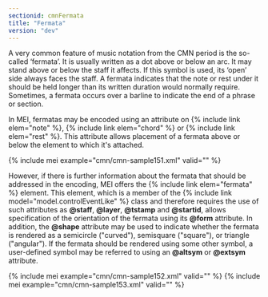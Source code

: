 ```yaml
---
sectionid: cmnFermata
title: "Fermata"
version: "dev"
---
```


A very common feature of music notation from the CMN period is the so-called ‘fermata’. It is usually written as a dot above or below an arc. It may stand above or below the staff it affects. If this symbol is used, its ‘open’ side always faces the staff. A fermata indicates that the note or rest under it should be held longer than its written duration would normally require. Sometimes, a fermata occurs over a barline to indicate the end of a phrase or section.

In MEI, fermatas may be encoded using an attribute on {% include link elem="note" %}, {% include link elem="chord" %} or {% include link elem="rest" %}. This attribute allows placement of a fermata above or below the element to which it's attached.

{% include mei example="cmn/cmn-sample151.xml" valid="" %}

However, if there is further information about the fermata that should be addressed in the encoding, MEI offers the {% include link elem="fermata" %} element. This element, which is a member of the {% include link model="model.controlEventLike" %} class and therefore requires the use of such attributes as **@staff**, **@layer**, **@tstamp** and **@startid**, allows specification of the orientation of the fermata using its **@form** attribute. In addition, the **@shape** attribute may be used to indicate whether the fermata is rendered as a semicircle ("curved"), semisquare ("square"), or triangle ("angular"). If the fermata should be rendered using some other symbol, a user-defined symbol may be referred to using an **@altsym** or **@extsym** attribute.

{% include mei example="cmn/cmn-sample152.xml" valid="" %}
{% include mei example="cmn/cmn-sample153.xml" valid="" %}
